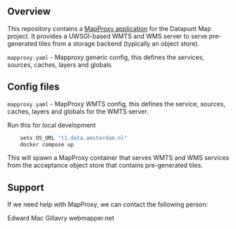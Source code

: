 ## Overview

This repository contains a [MapProxy application](https://mapproxy.org/) for the Datapunt Map project. It provides a UWSGI-based WMTS and WMS server to serve pre-generated tiles from a storage backend (typically an object store).

`mapproxy.yaml` - Mapproxy generic config, this defines the services, sources, caches, layers and globals

## Config files

`mapproxy.yaml` - MapProxy WMTS config, this defines the service, sources, caches, layers and globals for the WMTS server.

Run this for local development

```bash
    setx OS_URL "t1.data.amsterdam.nl"
    docker compose up
```

This will spawn a MapProxy container that serves WMTS and WMS services from the acceptance object store that contains pre-generated tiles.

## Support

If we need help with MapProxy, we can contact the following person:

Edward Mac Gillavry
webmapper.net
